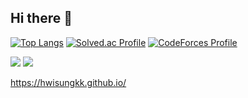 ## Hi there 👋

<!--
**hwisungkk/hwisungkk** is a ✨ _special_ ✨ repository because its `README.md` (this file) appears on your GitHub profile.

Here are some ideas to get you started:

- 🔭 I’m currently working on ...
- 🌱 I’m currently learning ...
- 👯 I’m looking to collaborate on ...
- 🤔 I’m looking for help with ...
- 💬 Ask me about ...
- 📫 How to reach me: ...
- 😄 Pronouns: ...
- ⚡ Fun fact: ...
-->
[![Top Langs](https://github-readme-stats.vercel.app/api/top-langs/?username=hwisungkk)](https://github.com/anuraghazra/github-readme-stats)
[![Solved.ac Profile](http://mazassumnida.wtf/api/v2/generate_badge?boj=glnthd02)](https://solved.ac/glnthd02/)
[![CodeForces Profile](https://cf.leed.at?id=glnthd02)](https://codeforces.com/profile/glnthd02)

<img src="https://img.shields.io/badge/Python-3776AB?style=for-the-badge&logo=Python&logoColor=white">
<img src="https://img.shields.io/badge/C++-3776AB?style=for-the-badge&logo=C++&logoColor=white">

https://hwisungkk.github.io/
